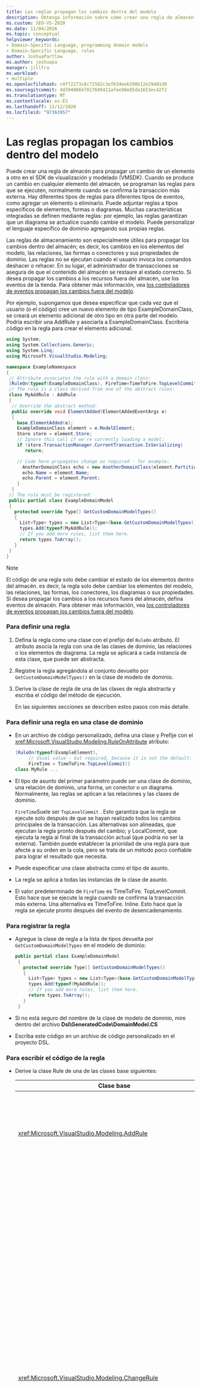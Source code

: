 ```yaml
---
title: Las reglas propagan los cambios dentro del modelo
description: Obtenga información sobre cómo crear una regla de almacén para propagar un cambio de un elemento a otro en el SDK de visualización y modelado (VMSDK).
ms.custom: SEO-VS-2020
ms.date: 11/04/2016
ms.topic: conceptual
helpviewer_keywords:
- Domain-Specific Language, programming domain models
- Domain-Specific Language, rules
author: JoshuaPartlow
ms.author: joshuapa
manager: jillfra
ms.workload:
- multiple
ms.openlocfilehash: c4ff2273c8c71582c3ef634eeb398b12e29401d0
ms.sourcegitcommit: 4d394866b7817689411afee98e85da1653ec42f2
ms.translationtype: MT
ms.contentlocale: es-ES
ms.lasthandoff: 12/12/2020
ms.locfileid: "97363957"
---
```

# <a name="rules-propagate-changes-within-the-model"></a>Las reglas propagan los cambios dentro del modelo
Puede crear una regla de almacén para propagar un cambio de un elemento a otro en el SDK de visualización y modelado (VMSDK). Cuando se produce un cambio en cualquier elemento del almacén, se programan las reglas para que se ejecuten, normalmente cuando se confirma la transacción más externa. Hay diferentes tipos de reglas para diferentes tipos de eventos, como agregar un elemento o eliminarlo. Puede adjuntar reglas a tipos específicos de elementos, formas o diagramas. Muchas características integradas se definen mediante reglas: por ejemplo, las reglas garantizan que un diagrama se actualice cuando cambie el modelo. Puede personalizar el lenguaje específico de dominio agregando sus propias reglas.

 Las reglas de almacenamiento son especialmente útiles para propagar los cambios dentro del almacén; es decir, los cambios en los elementos del modelo, las relaciones, las formas o conectores y sus propiedades de dominio. Las reglas no se ejecutan cuando el usuario invoca los comandos deshacer o rehacer. En su lugar, el administrador de transacciones se asegura de que el contenido del almacén se restaure al estado correcto. Si desea propagar los cambios a los recursos fuera del almacén, use los eventos de la tienda. Para obtener más información, vea [los controladores de eventos propagan los cambios fuera del modelo](../modeling/event-handlers-propagate-changes-outside-the-model.md).

 Por ejemplo, supongamos que desea especificar que cada vez que el usuario (o el código) cree un nuevo elemento de tipo ExampleDomainClass, se creará un elemento adicional de otro tipo en otra parte del modelo. Podría escribir una AddRule y asociarla a ExampleDomainClass. Escribiría código en la regla para crear el elemento adicional.

```csharp
using System;
using System.Collections.Generic;
using System.Linq;
using Microsoft.VisualStudio.Modeling;

namespace ExampleNamespace
{
 // Attribute associates the rule with a domain class:
 [RuleOn(typeof(ExampleDomainClass), FireTime=TimeToFire.TopLevelCommit)]
 // The rule is a class derived from one of the abstract rules:
 class MyAddRule : AddRule
 {
  // Override the abstract method:
  public override void ElementAdded(ElementAddedEventArgs e)
  {
    base.ElementAdded(e);
    ExampleDomainClass element = e.ModelElement;
    Store store = element.Store;
    // Ignore this call if we're currently loading a model:
    if (store.TransactionManager.CurrentTransaction.IsSerializing)
       return;

    // Code here propagates change as required - for example:
      AnotherDomainClass echo = new AnotherDomainClass(element.Partition);
      echo.Name = element.Name;
      echo.Parent = element.Parent;
    }
  }
 // The rule must be registered:
 public partial class ExampleDomainModel
 {
   protected override Type[] GetCustomDomainModelTypes()
   {
     List<Type> types = new List<Type>(base.GetCustomDomainModelTypes());
     types.Add(typeof(MyAddRule));
     // If you add more rules, list them here.
     return types.ToArray();
   }
 }
}
```

> [!NOTE]
> El código de una regla solo debe cambiar el estado de los elementos dentro del almacén. es decir, la regla solo debe cambiar los elementos del modelo, las relaciones, las formas, los conectores, los diagramas o sus propiedades. Si desea propagar los cambios a los recursos fuera del almacén, defina eventos de almacén. Para obtener más información, vea [los controladores de eventos propagan los cambios fuera del modelo](../modeling/event-handlers-propagate-changes-outside-the-model.md).

### <a name="to-define-a-rule"></a>Para definir una regla

1. Defina la regla como una clase con el prefijo del `RuleOn` atributo. El atributo asocia la regla con una de las clases de dominio, las relaciones o los elementos de diagrama. La regla se aplicará a cada instancia de esta clase, que puede ser abstracta.

2. Registre la regla agregándola al conjunto devuelto por `GetCustomDomainModelTypes()` en la clase de modelo de dominio.

3. Derive la clase de regla de una de las clases de regla abstracta y escriba el código del método de ejecución.

   En las siguientes secciones se describen estos pasos con más detalle.

### <a name="to-define-a-rule-on-a-domain-class"></a>Para definir una regla en una clase de dominio

- En un archivo de código personalizado, defina una clase y Prefije con el <xref:Microsoft.VisualStudio.Modeling.RuleOnAttribute> atributo:

    ```csharp
    [RuleOn(typeof(ExampleElement),
         // Usual value - but required, because it is not the default:
         FireTime = TimeToFire.TopLevelCommit)]
    class MyRule ...

    ```

- El tipo de asunto del primer parámetro puede ser una clase de dominio, una relación de dominio, una forma, un conector o un diagrama. Normalmente, las reglas se aplican a las relaciones y las clases de dominio.

     `FireTime`Suele ser `TopLevelCommit` . Esto garantiza que la regla se ejecute solo después de que se hayan realizado todos los cambios principales de la transacción. Las alternativas son alineadas, que ejecutan la regla pronto después del cambio; y LocalCommit, que ejecuta la regla al final de la transacción actual (que podría no ser la externa). También puede establecer la prioridad de una regla para que afecte a su orden en la cola, pero se trata de un método poco confiable para lograr el resultado que necesita.

- Puede especificar una clase abstracta como el tipo de asunto.

- La regla se aplica a todas las instancias de la clase de asunto.

- El valor predeterminado de `FireTime` es TimeToFire. TopLevelCommit. Esto hace que se ejecute la regla cuando se confirma la transacción más externa. Una alternativa es TimeToFire. Inline. Esto hace que la regla se ejecute pronto después del evento de desencadenamiento.

### <a name="to-register-the-rule"></a>Para registrar la regla

- Agregue la clase de regla a la lista de tipos devuelta por `GetCustomDomainModelTypes` en el modelo de dominio:

    ```csharp
    public partial class ExampleDomainModel
     {
       protected override Type[] GetCustomDomainModelTypes()
       {
         List<Type> types = new List<Type>(base.GetCustomDomainModelTypes());
         types.Add(typeof(MyAddRule));
         // If you add more rules, list them here.
         return types.ToArray();
       }
     }

    ```

- Si no está seguro del nombre de la clase de modelo de dominio, mire dentro del archivo **Dsl\GeneratedCode\DomainModel.CS**

- Escriba este código en un archivo de código personalizado en el proyecto DSL.

### <a name="to-write-the-code-of-the-rule"></a>Para escribir el código de la regla

- Derive la clase Rule de una de las clases base siguientes:

  | Clase base | Desencadenador |
  |-|-|
  | <xref:Microsoft.VisualStudio.Modeling.AddRule> | Se agrega un elemento, un vínculo o una forma.<br /><br /> Úselo para detectar nuevas relaciones, además de los nuevos elementos. |
  | <xref:Microsoft.VisualStudio.Modeling.ChangeRule> | Se cambia el valor de una propiedad de dominio. El argumento Method proporciona los valores antiguos y nuevos.<br /><br /> En el caso de las formas, esta regla se desencadena cuando `AbsoluteBounds` cambia la propiedad integrada, si se mueve la forma.<br /><br /> En muchos casos, es más conveniente invalidar `OnValueChanged` o `OnValueChanging` en el controlador de propiedad. Estos métodos se llaman inmediatamente antes y después del cambio. Por el contrario, la regla normalmente se ejecuta al final de la transacción. Para obtener más información, vea [controladores de cambios de valor de propiedad de dominio](../modeling/domain-property-value-change-handlers.md). **Nota:**  Esta regla no se desencadena cuando se crea o se elimina un vínculo. En su lugar, escriba `AddRule` y `DeleteRule` para la relación de dominio. |
  | <xref:Microsoft.VisualStudio.Modeling.DeletingRule> | Se desencadena cuando un elemento o vínculo está a punto de eliminarse. La propiedad ModelElement. IsDeleting es true hasta el final de la transacción. |
  | <xref:Microsoft.VisualStudio.Modeling.DeleteRule> | Se realiza cuando se ha eliminado un elemento o vínculo. La regla se ejecuta después de que se hayan ejecutado todas las demás reglas, incluido DeletingRules. ModelElement. IsDeleting es false y ModelElement. IsDeleted es true. Para permitir una operación de deshacer posterior, el elemento no se quita realmente de la memoria, pero se quita del almacén. ElementDirectory. |
  | <xref:Microsoft.VisualStudio.Modeling.MoveRule> | Un elemento se mueve de una partición del almacén a otra.<br /><br /> (Observe que esto no está relacionado con la posición gráfica de una forma). |
  | <xref:Microsoft.VisualStudio.Modeling.RolePlayerChangeRule> | Esta regla solo se aplica a las relaciones de dominio. Se desencadena si asigna explícitamente un elemento de modelo a cualquier extremo de un vínculo. |
  | <xref:Microsoft.VisualStudio.Modeling.RolePlayerPositionChangeRule> | Se desencadena cuando se cambia el orden de los vínculos hacia o desde un elemento mediante los métodos MoveBefore o MoveToIndex de un vínculo. |
  | <xref:Microsoft.VisualStudio.Modeling.TransactionBeginningRule> | Se ejecuta cuando se crea una transacción. |
  | <xref:Microsoft.VisualStudio.Modeling.TransactionCommittingRule> | Se ejecuta cuando la transacción está a punto de confirmarse. |
  | <xref:Microsoft.VisualStudio.Modeling.TransactionRollingBackRule> | Se ejecuta cuando se va a revertir la transacción. |

- Cada clase tiene un método invalidado. Escriba `override` en la clase para detectarlo. El parámetro de este método identifica el elemento que se va a cambiar.

  Tenga en cuenta los siguientes aspectos sobre las reglas:

1. El conjunto de cambios en una transacción podría desencadenar muchas reglas. Normalmente, las reglas se ejecutan cuando se confirma la transacción más externa. Se ejecutan en un orden no especificado.

2. Una regla siempre se ejecuta dentro de una transacción. Por lo tanto, no es necesario crear una nueva transacción para realizar cambios.

3. Las reglas no se ejecutan cuando se revierte una transacción o cuando se realizan las operaciones de deshacer o rehacer. Estas operaciones restablecen todo el contenido del almacén a su estado anterior. Por lo tanto, si la regla cambia el estado de cualquier cosa fuera del almacén, puede que no se mantenga en synchronism con el contenido de la tienda. Para actualizar el estado fuera del almacén, es mejor usar eventos. Para obtener más información, vea [los controladores de eventos propagan los cambios fuera del modelo](../modeling/event-handlers-propagate-changes-outside-the-model.md).

4. Algunas reglas se ejecutan cuando se carga un modelo desde el archivo. Para determinar si la carga o el almacenamiento están en curso, use `store.TransactionManager.CurrentTransaction.IsSerializing` .

5. Si el código de la regla crea más desencadenadores de reglas, se agregarán al final de la lista de activación y se ejecutarán antes de que se complete la transacción. DeletedRules se ejecutan después de todas las demás reglas. Una regla se puede ejecutar muchas veces en una transacción, una vez por cada cambio.

6. Para pasar información a las reglas y desde ellas, puede almacenar información en `TransactionContext` . Se trata simplemente de un diccionario que se mantiene durante la transacción. Se elimina cuando finaliza la transacción. Los argumentos de evento de cada regla proporcionan acceso a ella. Recuerde que las reglas no se ejecutan en un orden predecible.

7. Use reglas después de considerar otras alternativas. Por ejemplo, si desea actualizar una propiedad cuando cambia un valor, considere la posibilidad de usar una propiedad calculada. Si desea restringir el tamaño o la ubicación de una forma, use `BoundsRule` . Si desea responder a un cambio en un valor de propiedad, agregue un `OnValueChanged` controlador a la propiedad. Para obtener más información, consulte [responder a los cambios y propagarlos](../modeling/responding-to-and-propagating-changes.md).

## <a name="example"></a>Ejemplo
 En el ejemplo siguiente se actualiza una propiedad cuando se crea una instancia de una relación de dominio para vincular dos elementos. La regla se desencadenará no solo cuando el usuario cree un vínculo en un diagrama, sino también si el código del programa crea un vínculo.

 Para probar este ejemplo, cree un DSL con la plantilla de solución flujo de tareas e inserte el código siguiente en un archivo del proyecto DSL. Compile y ejecute la solución y abra el archivo de ejemplo en el proyecto de depuración. Dibuje un vínculo de comentario entre una forma de comentario y un elemento de flujo. El texto del comentario cambia a informe en el elemento más reciente al que se ha conectado.

 En la práctica, normalmente escribiría un DeleteRule para cada AddRule.

```csharp
using System;
using System.Collections.Generic;
using System.Linq;
using System.Text;
using Microsoft.VisualStudio.Modeling;

namespace Company.TaskRuleExample
{

  [RuleOn(typeof(CommentReferencesSubjects))]
  public class RoleRule : AddRule
  {

    public override void ElementAdded(ElementAddedEventArgs e)
    {
      base.ElementAdded(e);
      CommentReferencesSubjects link = e.ModelElement as CommentReferencesSubjects;
      Comment comment = link.Comment;
      FlowElement subject = link.Subject;
      Transaction current = link.Store.TransactionManager.CurrentTransaction;
      // Don't want to run when we're just loading from file:
      if (current.IsSerializing) return;
      comment.Text = "Flow has " + subject.FlowTo.Count + " outgoing connections";
    }

  }

  public partial class TaskRuleExampleDomainModel
  {
    protected override Type[] GetCustomDomainModelTypes()
    {
      List<Type> types = new List<Type>(base.GetCustomDomainModelTypes());
      types.Add(typeof(RoleRule));
      return types.ToArray();
    }
  }

}
```

## <a name="see-also"></a>Consulta también

- [Los controladores de eventos propagan cambios fuera del modelo](../modeling/event-handlers-propagate-changes-outside-the-model.md)